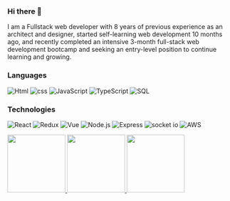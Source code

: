 ### Hi there 👋

I am a Fullstack web developer with 8 years of previous experience as an architect and designer, started self-learning web development 10 months ago, and recently completed an intensive 3-month full-stack web development bootcamp and seeking an entry-level position to continue learning and growing.

### Languages

![Html](https://img.shields.io/badge/-Html5-000?&logo=html5)
![css](https://img.shields.io/badge/-CSS3-000?&logo=css3)
![JavaScript](https://img.shields.io/badge/-JavaScript-000?&logo=JavaScript)
![TypeScript](https://img.shields.io/badge/-TypeScript-000?&logo=TypeScript)
![SQL](https://img.shields.io/badge/-SQL-000?&logo=MySQL)

### Technologies

![React](https://img.shields.io/badge/-React-000?&logo=React)
![Redux](https://img.shields.io/badge/-Redux-000?&logo=Redux)
![Vue](https://img.shields.io/badge/-Vue.js-000?&logo=Vue.js)
![Node.js](https://img.shields.io/badge/-Node.js-000?&logo=node.js)
![Express](https://img.shields.io/badge/-Express-000?&logo=Express)
![socket io](https://img.shields.io/badge/-Socket.io-000?&logo=socket.io)
![AWS](https://img.shields.io/badge/-AWS-000?&logo=Amazon-AWS&logoColor=F90)


<div>

<a href="#">
<img height="130px" src="https://github-readme-stats.vercel.app/api?username=rihan-a&hide_title=true&hide_border=true&show_icons=true&include_all_commits=true&count_private=true&line_height=21" />
<img height="130px" src="https://github-readme-stats.vercel.app/api/top-langs/?username=rihan-a&hide=html&hide_title=true&hide_border=true&layout=compact&langs_count=6&exclude_repo=comp426" />
<img  height="130px" src="https://github-readme-streak-stats.herokuapp.com/?user=rihan-a&" />
</a>

</div>
